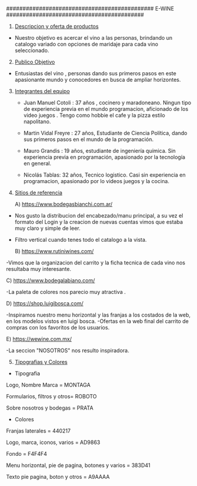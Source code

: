 ############################################# E-WINE ##########################################

   1. [Descripcion y oferta de productos](#general-info)

- Nuestro objetivo es acercar el vino a las personas, brindando un catalogo variado con opciones de maridaje 
para cada vino seleccionado. 

2. [Publico Objetivo](#Publico)

- Entusiastas del vino , personas dando sus primeros pasos en este apasionante mundo y conocedores en busca de ampliar 
horizontes. 

3. [Integrantes del equipo](#Integrantes)

   * Juan Manuel Cotoli : 37 años , cocinero y maradoneano. Ningun tipo de experiencia previa en el mundo programacion,
aficionado de los video juegos . Tengo como hobbie el cafe y la pizza estilo napolitano.

   * Martin Vidal Freyre : 27 años, Estudiante de Ciencia Política, dando sus primeros pasos en el mundo de la programación.

   * Mauro Grandis : 19 años, estudiante de ingeniería química. Sin experiencia previa en programación,
 apasionado por la tecnología en general.
 
   * Nicolás Tablas: 32 años, Tecnico logistico. Casi sin experiencia en programacion, apasionado por lo videos juegos y la cocina.


4. [Sitios de referencia](#Referencia)

   A) https://www.bodegasbianchi.com.ar/ 
     
- Nos gusto la distribucion del encabezado/manu principal, a su vez el formato del Login y la
creacion de nuevas cuentas vimos que estaba muy claro y simple de leer.
- Filtro vertical cuando tenes todo el catalogo a la vista.

   B) https://www.rutiniwines.com/

-Vimos que la organizacion del carrito y la ficha tecnica de cada vino nos resultaba muy interesante.

   C) https://www.bodegalabiano.com/

-La paleta de colores nos parecio muy atractiva .

   D) https://shop.luigibosca.com/

-Inspiramos nuestro menu horizontal y las franjas a los costados de la web, en los modelos vistos en luigi bosca.
-Ofertas en la web final del carrito de compras con los favoritos de los usuarios.

   E) https://wewine.com.mx/

-La seccion "NOSOTROS" nos resulto inspiradora.



5. [Tipografias y Colores](#Colores)


- Tipografia

Logo, Nombre Marca = MONTAGA

Formularios, filtros y otros= ROBOTO

Sobre nosotros y bodegas = PRATA

- Colores

Franjas laterales = 440217

Logo, marca, iconos, varios = AD9863

Fondo = F4F4F4

Menu horizontal, pie de pagina, botones y varios = 383D41

Texto pie pagina, boton y otros = A9AAAA




